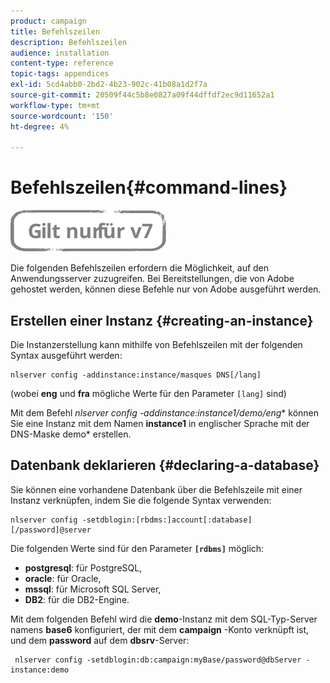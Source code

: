 ```yaml
---
product: campaign
title: Befehlszeilen
description: Befehlszeilen
audience: installation
content-type: reference
topic-tags: appendices
exl-id: 5cd4abb0-2bd2-4b23-902c-41b08a1d2f7a
source-git-commit: 20509f44c5b8e0827a09f44dffdf2ec9d11652a1
workflow-type: tm+mt
source-wordcount: '150'
ht-degree: 4%

---
```


# Befehlszeilen{#command-lines}

![](../../assets/v7-only.svg)

Die folgenden Befehlszeilen erfordern die Möglichkeit, auf den Anwendungsserver zuzugreifen. Bei Bereitstellungen, die von Adobe gehostet werden, können diese Befehle nur von Adobe ausgeführt werden.

## Erstellen einer Instanz {#creating-an-instance}

Die Instanzerstellung kann mithilfe von Befehlszeilen mit der folgenden Syntax ausgeführt werden:

```
nlserver config -addinstance:instance/masques DNS[/lang]
```

(wobei **eng** und **fra** mögliche Werte für den Parameter `[lang]` sind)

Mit dem Befehl **nlserver config -addinstance:instance1/demo*/eng** können Sie eine Instanz mit dem Namen **instance1** in englischer Sprache mit der DNS-Maske demo* erstellen.

## Datenbank deklarieren {#declaring-a-database}

Sie können eine vorhandene Datenbank über die Befehlszeile mit einer Instanz verknüpfen, indem Sie die folgende Syntax verwenden:

```
nlserver config -setdblogin:[rbdms:]account[:database][/password]@server
```

Die folgenden Werte sind für den Parameter **`[rdbms]`** möglich:

* **postgresql**: für PostgreSQL,
* **oracle**: für Oracle,
* **mssql**: für Microsoft SQL Server,
* **DB2**: für die DB2-Engine.

Mit dem folgenden Befehl wird die **demo**-Instanz mit dem SQL-Typ-Server namens **base6** konfiguriert, der mit dem **campaign** -Konto verknüpft ist, und dem **password** auf dem **dbsrv**-Server:

```
 nlserver config -setdblogin:db:campaign:myBase/password@dbServer -instance:demo
```
